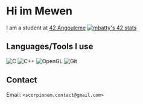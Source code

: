 # Hi im Mewen

I am a student at [42 Angouleme](https://42angouleme.fr/)
[![mbatty's 42 stats](https://badge.mediaplus.ma/darkblue/mbatty?1337Badge=off&UM6P=off)](https://github.com/oakoudad/badge42)

## Languages/Tools I use

![C](https://img.shields.io/badge/-C-00599C?style=flat&logo=c)
![C++](https://img.shields.io/badge/-C++-00599C?style=flat&logo=c%2B%2B)
![OpenGL](https://img.shields.io/badge/-OpenGL-5586A4?style=flat&logo=opengl)
![Git](https://img.shields.io/badge/-Git-F05032?style=flat&logo=git)

## Contact

Email: `<scorpionem.contact@gmail.com>`
